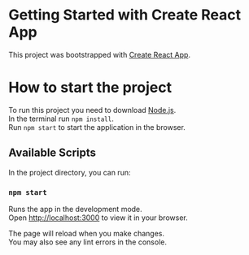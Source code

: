 
# Getting Started with Create React App

This project was bootstrapped with [Create React App](https://github.com/facebook/create-react-app).
# How to start the project
To run this project you need to download [Node.js](https://nodejs.org/en/download).\
In the terminal run `npm install`.\
Run `npm start` to start the application in the browser.

## Available Scripts

In the project directory, you can run:
### `npm start`

Runs the app in the development mode.\
Open [http://localhost:3000](http://localhost:3000) to view it in your browser.

The page will reload when you make changes.\
You may also see any lint errors in the console.


